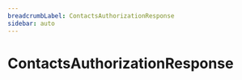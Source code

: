 ```yaml
---
breadcrumbLabel: ContactsAuthorizationResponse
sidebar: auto
---
```


# ContactsAuthorizationResponse

<ProxySummary/>

<ApiDocs/>
